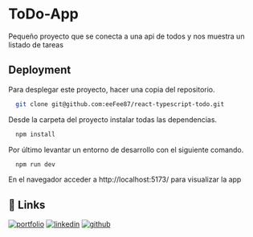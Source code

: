 # ToDo-App

Pequeño proyecto que se conecta a una api de todos y nos muestra un listado de tareas

## Deployment

Para desplegar este proyecto, hacer una copia del repositorio.

```bash
  git clone git@github.com:eeFee87/react-typescript-todo.git
```

Desde la carpeta del proyecto instalar todas las dependencias.

```bash
  npm install
```

Por último levantar un entorno de desarrollo con el siguiente comando.

```bash
  npm run dev
```

En el navegador acceder a http://localhost:5173/ para visualizar la app

## 🔗 Links

[![portfolio](https://img.shields.io/badge/my_portfolio-000?style=for-the-badge&logo=ko-fi&logoColor=white)](https://astro-portfolio-eta.vercel.app/)
[![linkedin](https://img.shields.io/badge/linkedin-0A66C2?style=for-the-badge&logo=linkedin&logoColor=white)](https://www.linkedin.com/in/fcolorca/)
[![github](https://img.shields.io/badge/github-333?style=for-the-badge&logo=github&logoColor=)](https://github.com/eeFee87)
